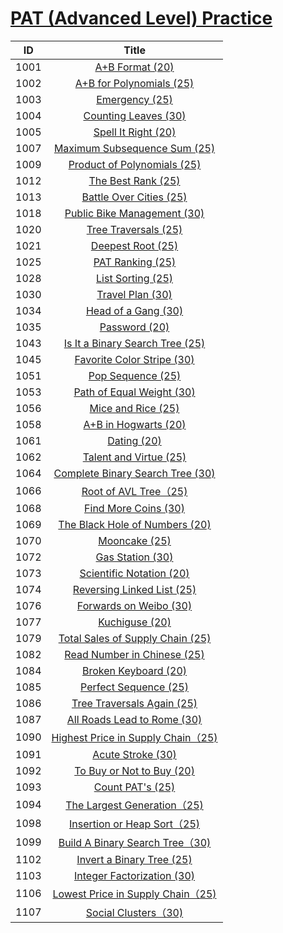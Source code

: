 # [PAT (Advanced Level) Practice](https://pintia.cn/problem-sets/994805342720868352/problems)

| ID | Title |
| :--: | :--: |
| 1001 | [A+B Format (20)](1001)|
| 1002 | [A+B for Polynomials (25)](1002)|
| 1003 | [Emergency (25)](1003)|
| 1004 | [Counting Leaves (30)](1004)|
| 1005 | [Spell It Right (20)](1005)|
| 1007 | [Maximum Subsequence Sum (25)](1007)|
| 1009 | [Product of Polynomials (25)](1009)|
| 1012 | [The Best Rank (25)](1012)|
| 1013 | [Battle Over Cities (25)](1013)|
| 1018 | [Public Bike Management (30)](1018)|
| 1020 | [Tree Traversals (25)](1020)|
| 1021 | [Deepest Root (25)](1021)|
| 1025 | [PAT Ranking (25)](1025)|
| 1028 | [List Sorting (25)](1028)|
| 1030 | [Travel Plan (30)](1030)|
| 1034 | [Head of a Gang (30)](1034)|
| 1035 | [Password (20)](1035)|
| 1043 | [Is It a Binary Search Tree (25)](1043)|
| 1045 | [Favorite Color Stripe (30)](1045)|
| 1051 | [Pop Sequence (25)](1051)|
| 1053 | [Path of Equal Weight (30)](1053)|
| 1056 | [Mice and Rice (25)](1056)|
| 1058 | [A+B in Hogwarts (20)](1058)|
| 1061 | [Dating (20)](1061)|
| 1062 | [Talent and Virtue (25)](1062)|
| 1064 | [Complete Binary Search Tree (30)](1064)|
| 1066 | [Root of AVL Tree（25)](1066)|
| 1068 | [Find More Coins (30)](1068)|
| 1069 | [The Black Hole of Numbers (20)](1069)|
| 1070 | [Mooncake (25)](1070)|
| 1072 | [Gas Station (30)](1072)|
| 1073 | [Scientific Notation (20)](1073)|
| 1074 | [Reversing Linked List (25)](1074)|
| 1076 | [Forwards on Weibo (30)](1076)|
| 1077 | [Kuchiguse (20)](1077)|
| 1079 | [Total Sales of Supply Chain (25)](1079)|
| 1082 | [Read Number in Chinese (25)](1082)|
| 1084 | [Broken Keyboard (20)](1084)|
| 1085 | [Perfect Sequence (25)](1085)|
| 1086 | [Tree Traversals Again (25)](1086)|
| 1087 | [All Roads Lead to Rome (30)](1087)|
| 1090 | [Highest Price in Supply Chain（25)](1090)|
| 1091 | [Acute Stroke (30)](1091)|
| 1092 | [To Buy or Not to Buy (20)](1092)|
| 1093 | [Count PAT's (25)](1093)|
| 1094 | [The Largest Generation（25)](1094)|
| 1098 | [Insertion or Heap Sort（25)](1098)|
| 1099 | [Build A Binary Search Tree（30)](1099)|
| 1102 | [Invert a Binary Tree (25)](1102)|
| 1103 | [Integer Factorization (30)](1103)|
| 1106 | [Lowest Price in Supply Chain（25)](1106)|
| 1107 | [Social Clusters（30)](1107)|
